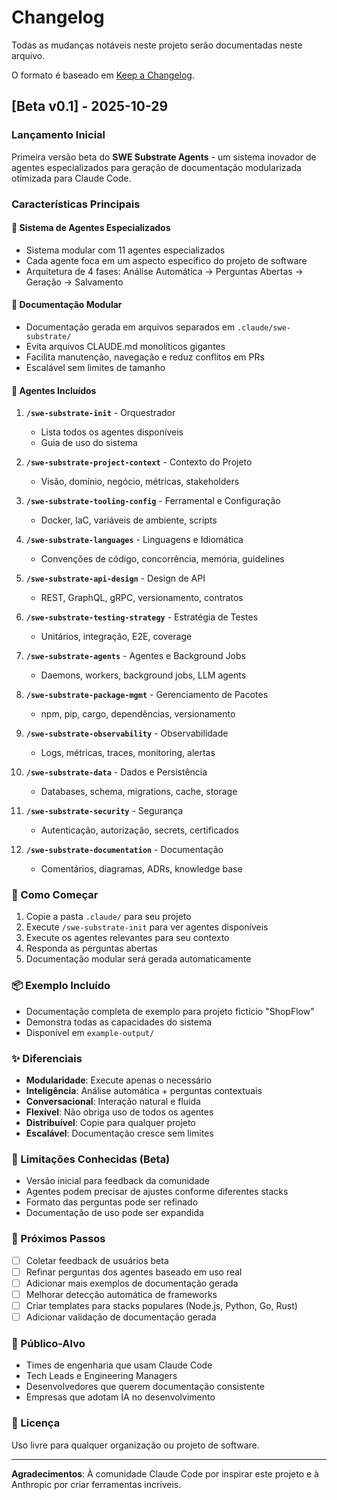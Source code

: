 # Changelog

Todas as mudanças notáveis neste projeto serão documentadas neste arquivo.

O formato é baseado em [Keep a Changelog](https://keepachangelog.com/en/1.0.0/).

## [Beta v0.1] - 2025-10-29

### Lançamento Inicial

Primeira versão beta do **SWE Substrate Agents** - um sistema inovador de agentes especializados para geração de documentação modularizada otimizada para Claude Code.

### Características Principais

#### 🤖 Sistema de Agentes Especializados
- Sistema modular com 11 agentes especializados
- Cada agente foca em um aspecto específico do projeto de software
- Arquitetura de 4 fases: Análise Automática → Perguntas Abertas → Geração → Salvamento

#### 📁 Documentação Modular
- Documentação gerada em arquivos separados em `.claude/swe-substrate/`
- Evita arquivos CLAUDE.md monolíticos gigantes
- Facilita manutenção, navegação e reduz conflitos em PRs
- Escalável sem limites de tamanho

#### 🎯 Agentes Incluídos

1. **`/swe-substrate-init`** - Orquestrador
   - Lista todos os agentes disponíveis
   - Guia de uso do sistema

2. **`/swe-substrate-project-context`** - Contexto do Projeto
   - Visão, domínio, negócio, métricas, stakeholders

3. **`/swe-substrate-tooling-config`** - Ferramental e Configuração
   - Docker, IaC, variáveis de ambiente, scripts

4. **`/swe-substrate-languages`** - Linguagens e Idiomática
   - Convenções de código, concorrência, memória, guidelines

5. **`/swe-substrate-api-design`** - Design de API
   - REST, GraphQL, gRPC, versionamento, contratos

6. **`/swe-substrate-testing-strategy`** - Estratégia de Testes
   - Unitários, integração, E2E, coverage

7. **`/swe-substrate-agents`** - Agentes e Background Jobs
   - Daemons, workers, background jobs, LLM agents

8. **`/swe-substrate-package-mgmt`** - Gerenciamento de Pacotes
   - npm, pip, cargo, dependências, versionamento

9. **`/swe-substrate-observability`** - Observabilidade
   - Logs, métricas, traces, monitoring, alertas

10. **`/swe-substrate-data`** - Dados e Persistência
    - Databases, schema, migrations, cache, storage

11. **`/swe-substrate-security`** - Segurança
    - Autenticação, autorização, secrets, certificados

12. **`/swe-substrate-documentation`** - Documentação
    - Comentários, diagramas, ADRs, knowledge base

### 🚀 Como Começar

1. Copie a pasta `.claude/` para seu projeto
2. Execute `/swe-substrate-init` para ver agentes disponíveis
3. Execute os agentes relevantes para seu contexto
4. Responda as perguntas abertas
5. Documentação modular será gerada automaticamente

### 📦 Exemplo Incluído

- Documentação completa de exemplo para projeto fictício "ShopFlow"
- Demonstra todas as capacidades do sistema
- Disponível em `example-output/`

### ✨ Diferenciais

- **Modularidade**: Execute apenas o necessário
- **Inteligência**: Análise automática + perguntas contextuais
- **Conversacional**: Interação natural e fluida
- **Flexível**: Não obriga uso de todos os agentes
- **Distribuível**: Copie para qualquer projeto
- **Escalável**: Documentação cresce sem limites

### 🔧 Limitações Conhecidas (Beta)

- Versão inicial para feedback da comunidade
- Agentes podem precisar de ajustes conforme diferentes stacks
- Formato das perguntas pode ser refinado
- Documentação de uso pode ser expandida

### 📝 Próximos Passos

- [ ] Coletar feedback de usuários beta
- [ ] Refinar perguntas dos agentes baseado em uso real
- [ ] Adicionar mais exemplos de documentação gerada
- [ ] Melhorar detecção automática de frameworks
- [ ] Criar templates para stacks populares (Node.js, Python, Go, Rust)
- [ ] Adicionar validação de documentação gerada

### 🎯 Público-Alvo

- Times de engenharia que usam Claude Code
- Tech Leads e Engineering Managers
- Desenvolvedores que querem documentação consistente
- Empresas que adotam IA no desenvolvimento

### 📄 Licença

Uso livre para qualquer organização ou projeto de software.

---

**Agradecimentos**: À comunidade Claude Code por inspirar este projeto e à Anthropic por criar ferramentas incríveis.
